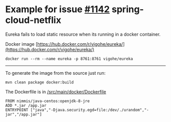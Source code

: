 # Example for issue [#1142](https://github.com/spring-cloud/spring-cloud-netflix/issues/1142) spring-cloud-netflix

Eureka fails to load static resource when its running in a docker container. 

Docker image [https://hub.docker.com/r/vigohe/eureka/](https://hub.docker.com/r/vigohe/eureka/)

`docker run --rm --name eureka -p 8761:8761 vigohe/eureka`

---


To generate the image from the source just run:

`mvn clean package docker:build`

The Dockerfile is in [/src/main/docker/Dockerfile](https://github.com/vigohe/eureka-issue/blob/master/src/main/docker/Dockerfile)

```
FROM nimmis/java-centos:openjdk-8-jre
ADD *.jar /app.jar
ENTRYPOINT ["java","-Djava.security.egd=file:/dev/./urandom","-jar","/app.jar"]
```